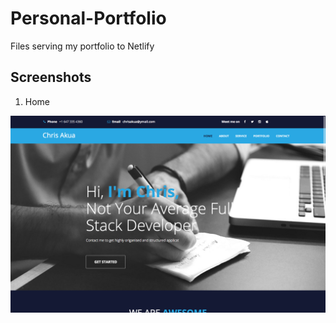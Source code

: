 # Personal-Portfolio
Files serving my portfolio to Netlify


## Screenshots
1. Home
<p align="center">
 <img src="assets/Home.png" />
</p>
